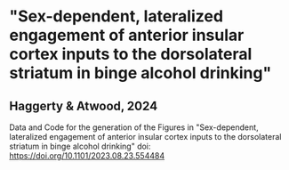 # "Sex-dependent, lateralized engagement of anterior insular cortex inputs to the dorsolateral striatum in binge alcohol drinking"

## Haggerty & Atwood, 2024

Data and Code for the generation of the Figures in "Sex-dependent, lateralized engagement of anterior insular cortex inputs to the dorsolateral striatum in binge alcohol drinking" doi: https://doi.org/10.1101/2023.08.23.554484

